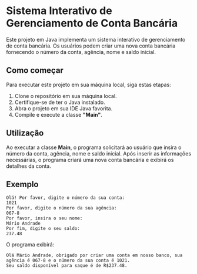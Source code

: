 # Sistema Interativo de Gerenciamento de Conta Bancária
Este projeto em Java implementa um sistema interativo de gerenciamento de conta bancária. Os usuários podem criar uma nova conta bancária fornecendo o número da conta, agência, nome e saldo inicial.
## Como começar
Para executar este projeto em sua máquina local, siga estas etapas:
1. Clone o repositório em sua máquina local.
2. Certifique-se de ter o Java instalado.
3. Abra o projeto em sua IDE Java favorita.
4. Compile e execute a classe <b>"Main"</b>.
## Utilização
Ao executar a classe <b>Main</b>, o programa solicitará ao usuário que insira o número da conta, agência, nome e saldo inicial. Após inserir as informações necessárias, o programa criará uma nova conta bancária e exibirá os detalhes da conta.
## Exemplo
```
Olá! Por favor, digite o número da sua conta:
1021
Por favor, digite o número da sua agência:
067-8
Por favor, insira o seu nome:
Mário Andrade
Por fim, digite o seu saldo:
237.48
```
O programa exibirá:
```
Olá Mário Andrade, obrigado por criar uma conta em nosso banco, sua agência é 067-8 e o número da sua conta é 1021.
Seu saldo disponível para saque é de R$237.48.
```
